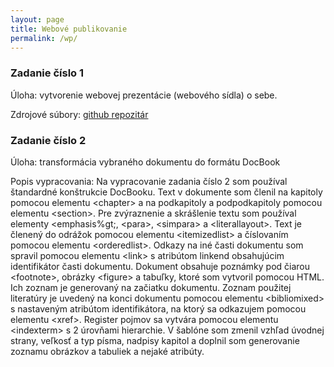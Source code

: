 ```yaml
---
layout: page
title: Webové publikovanie
permalink: /wp/
---
```


### Zadanie číslo 1

Úloha: vytvorenie webovej prezentácie (webového sídla) o sebe.

Zdrojové súbory: [github repozitár](https://github.com/MartinOlejar/MartinOlejar.github.io)

### Zadanie číslo 2

Úloha: transformácia vybraného dokumentu do formátu DocBook

Popis vypracovania:
Na vypracovanie zadania číslo 2 som používal štandardné konštrukcie DocBooku. Text v dokumente som členil na kapitoly pomocou elementu &lt;chapter&gt; a na podkapitoly a podpodkapitoly pomocou elementu &lt;section&gt;. Pre zvýraznenie a skrášlenie textu som používal elementy &lt;emphasis%gt;, &lt;para&gt;, &lt;simpara&gt; a &lt;literallayout&gt;. Text je členený do odrážok pomocou elementu &lt;itemizedlist&gt; a číslovaním pomocou elementu &lt;orderedlist&gt;. Odkazy na iné časti dokumentu som spravil pomocou elementu &lt;link&gt; s atribútom linkend obsahujúcim identifikátor časti dokumentu. Dokument obsahuje poznámky pod čiarou &lt;footnote&gt;, 
obrázky &lt;figure&gt; a tabuľky, ktoré som vytvoril pomocou HTML. Ich zoznam je generovaný na začiatku dokumentu.
Zoznam použitej literatúry je uvedený na konci dokumentu pomocou elementu &lt;bibliomixed&gt; s nastaveným atribútom identifikátora, na ktorý sa odkazujem pomocou elementu &lt;xref&gt;. Register pojmov sa vytvára pomocou elementu &lt;indexterm&gt; s 2 úrovňami hierarchie. V šablóne som zmenil vzhľad úvodnej strany, veľkosť a typ písma, nadpisy kapitol a doplnil som generovanie zoznamu obrázkov a tabuliek a nejaké atribúty.

